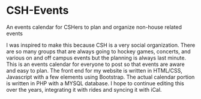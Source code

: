 # CSH-Events
An events calendar for CSHers to plan and organize non-house related events

I was inspired to make this because CSH is a very social organization. There are so many groups that are always going to hockey
games, concerts, and various on and off campus events but the planning is always last minute. This is an events calendar for 
everyone to post so that events are aware and easy to plan. The front end for my website is written in HTML/CSS, Javascript with
a few elements using Bootstrap. The actual calendar portion is written in PHP with a MYSQL database. I hope to continue editing
this over the years, integrating it with rides and syncing it with iCal.
